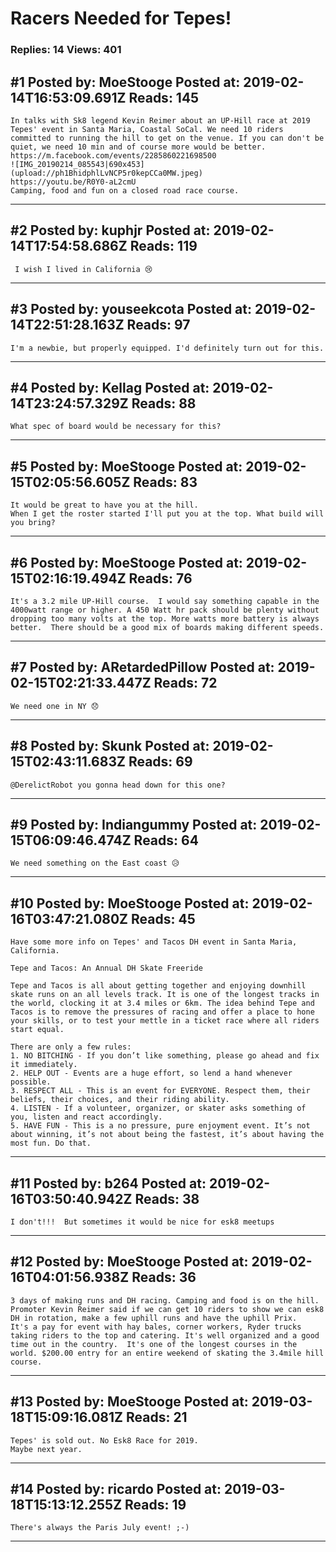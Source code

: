 # Racers Needed for Tepes!

### Replies: 14 Views: 401

## \#1 Posted by: MoeStooge Posted at: 2019-02-14T16:53:09.691Z Reads: 145

```
In talks with Sk8 legend Kevin Reimer about an UP-Hill race at 2019 Tepes' event in Santa Maria, Coastal SoCal. We need 10 riders committed to running the hill to get on the venue. If you can don't be quiet, we need 10 min and of course more would be better. https://m.facebook.com/events/2285860221698500
![IMG_20190214_085543|690x453](upload://ph1BhidphlLvNCP5r0kepCCa0MW.jpeg)
https://youtu.be/R0Y0-aL2cmU
Camping, food and fun on a closed road race course.
```

---
## \#2 Posted by: kuphjr Posted at: 2019-02-14T17:54:58.686Z Reads: 119

```
 I wish I lived in California 😢
```

---
## \#3 Posted by: youseekcota Posted at: 2019-02-14T22:51:28.163Z Reads: 97

```
I'm a newbie, but properly equipped. I'd definitely turn out for this.
```

---
## \#4 Posted by: Kellag Posted at: 2019-02-14T23:24:57.329Z Reads: 88

```
What spec of board would be necessary for this?
```

---
## \#5 Posted by: MoeStooge Posted at: 2019-02-15T02:05:56.605Z Reads: 83

```
It would be great to have you at the hill. 
When I get the roster started I'll put you at the top. What build will you bring?
```

---
## \#6 Posted by: MoeStooge Posted at: 2019-02-15T02:16:19.494Z Reads: 76

```
It's a 3.2 mile UP-Hill course.  I would say something capable in the 4000watt range or higher. A 450 Watt hr pack should be plenty without dropping too many volts at the top. More watts more battery is always better.  There should be a good mix of boards making different speeds.
```

---
## \#7 Posted by: ARetardedPillow Posted at: 2019-02-15T02:21:33.447Z Reads: 72

```
We need one in NY 😞
```

---
## \#8 Posted by: Skunk Posted at: 2019-02-15T02:43:11.683Z Reads: 69

```
@DerelictRobot you gonna head down for this one?
```

---
## \#9 Posted by: Indiangummy Posted at: 2019-02-15T06:09:46.474Z Reads: 64

```
We need something on the East coast 😥
```

---
## \#10 Posted by: MoeStooge Posted at: 2019-02-16T03:47:21.080Z Reads: 45

```
Have some more info on Tepes' and Tacos DH event in Santa Maria, California.  

Tepe and Tacos: An Annual DH Skate Freeride

Tepe and Tacos is all about getting together and enjoying downhill skate runs on an all levels track. It is one of the longest tracks in the world, clocking it at 3.4 miles or 6km. The idea behind Tepe and Tacos is to remove the pressures of racing and offer a place to hone your skills, or to test your mettle in a ticket race where all riders start equal. 

There are only a few rules:
1. NO BITCHING - If you don’t like something, please go ahead and fix it immediately. 
2. HELP OUT - Events are a huge effort, so lend a hand whenever possible.
3. RESPECT ALL - This is an event for EVERYONE. Respect them, their beliefs, their choices, and their riding ability. 
4. LISTEN - If a volunteer, organizer, or skater asks something of you, listen and react accordingly. 
5. HAVE FUN - This is a no pressure, pure enjoyment event. It’s not about winning, it’s not about being the fastest, it’s about having the most fun. Do that.
```

---
## \#11 Posted by: b264 Posted at: 2019-02-16T03:50:40.942Z Reads: 38

```
I don't!!!  But sometimes it would be nice for esk8 meetups
```

---
## \#12 Posted by: MoeStooge Posted at: 2019-02-16T04:01:56.938Z Reads: 36

```
3 days of making runs and DH racing. Camping and food is on the hill. Promoter Kevin Reimer said if we can get 10 riders to show we can esk8 DH in rotation, make a few uphill runs and have the uphill Prix.
It's a pay for event with hay bales, corner workers, Ryder trucks taking riders to the top and catering. It's well organized and a good time out in the country.  It's one of the longest courses in the world. $200.00 entry for an entire weekend of skating the 3.4mile hill course.
```

---
## \#13 Posted by: MoeStooge Posted at: 2019-03-18T15:09:16.081Z Reads: 21

```
Tepes' is sold out. No Esk8 Race for 2019.
Maybe next year.
```

---
## \#14 Posted by: ricardo Posted at: 2019-03-18T15:13:12.255Z Reads: 19

```
There's always the Paris July event! ;-)
```

---
